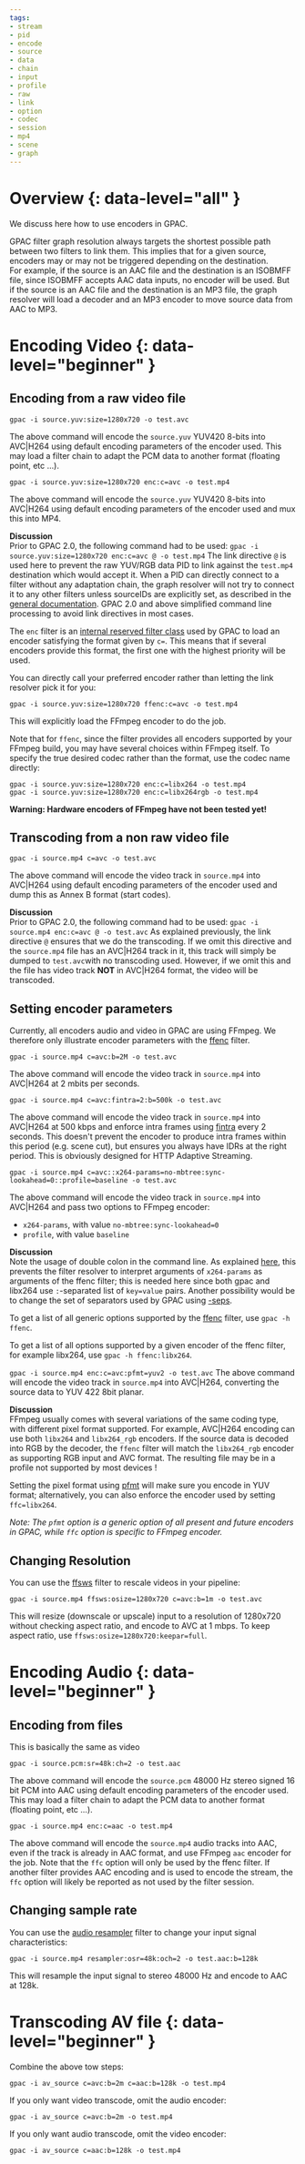 ```yaml
---
tags:
- stream
- pid
- encode
- source
- data
- chain
- input
- profile
- raw
- link
- option
- codec
- session
- mp4
- scene
- graph
---
```


# Overview {: data-level="all" }

We discuss here how to use encoders in GPAC.  

GPAC filter graph resolution always targets the shortest possible path between two filters to link them. This implies that for a given source, encoders may or may not be triggered depending on the destination.  
For example, if the source is an AAC file and the destination is an ISOBMFF file, since ISOBMFF accepts AAC data inputs, no encoder will be used. But if the source is an AAC file and the destination is an MP3 file, the graph resolver will load a decoder and an MP3 encoder to move source data from AAC to MP3.


# Encoding Video {: data-level="beginner" }

## Encoding from a raw video file

```gpac -i source.yuv:size=1280x720 -o test.avc```

The above command will encode the `source.yuv`  YUV420 8-bits into AVC|H264 using default encoding parameters of the encoder used. This may load a filter chain to adapt the PCM data to another format (floating point, etc ...).

```gpac -i source.yuv:size=1280x720 enc:c=avc -o test.mp4```

The above command will encode the `source.yuv`  YUV420 8-bits into AVC|H264 using default encoding parameters of the encoder used and mux this into MP4. 


__Discussion__  
Prior to GPAC 2.0, the following command had to be used:
```gpac -i source.yuv:size=1280x720 enc:c=avc @ -o test.mp4```
The link directive `@` is used here to prevent the raw YUV/RGB data PID to link against the `test.mp4` destination which would accept it. When a PID can directly connect to a filter without any adaptation chain, the graph resolver will not try to connect it to any other filters unless sourceIDs are explicitly set, as described in the [general documentation](filters_general#filter-linking-link). GPAC 2.0  and above simplified command line processing to avoid link directives in most cases.

The `enc` filter is an [internal reserved filter class](filters_general#specifying-encoders-and-decoders) used by GPAC to load an encoder satisfying the format given by `c=`. This means that if several encoders provide this format, the first one with the highest priority will be used.

You can directly call your preferred encoder rather than letting the link resolver pick it for you:

```gpac -i source.yuv:size=1280x720 ffenc:c=avc -o test.mp4```

This will explicitly load the FFmpeg encoder to do the job.

Note that for `ffenc`, since the filter provides all encoders supported by your FFmpeg build, you may have several choices within FFmpeg itself. To specify the true desired codec rather than the format, use the codec name directly:

```
gpac -i source.yuv:size=1280x720 enc:c=libx264 -o test.mp4
gpac -i source.yuv:size=1280x720 enc:c=libx264rgb -o test.mp4
```
__Warning: Hardware encoders of FFmpeg have not been tested yet!__
 
## Transcoding from a non raw video file

```gpac -i source.mp4 c=avc -o test.avc```

The above command will encode the video track in  `source.mp4`  into AVC|H264 using default encoding parameters of the encoder used and dump this as Annex B format (start codes).  

__Discussion__  
Prior to GPAC 2.0, the following command had to be used:
```gpac -i source.mp4 enc:c=avc @ -o test.avc```
As explained previously, the link directive `@` ensures that we do the transcoding. If we omit this directive and the `source.mp4` file has an AVC|H264 track in it, this track will simply be dumped to `test.avc`with no transcoding used. However, if we omit this and the file has video track __NOT__ in AVC|H264 format, the video will be transcoded.

## Setting encoder parameters

Currently, all encoders audio and video in GPAC are using FFmpeg. We therefore only illustrate encoder parameters with the [ffenc](ffenc) filter.

```gpac -i source.mp4 c=avc:b=2M -o test.avc```

The above command will encode the video track in  `source.mp4`  into AVC|H264 at 2 mbits per seconds.

```gpac -i source.mp4 c=avc:fintra=2:b=500k -o test.avc```

The above command will encode the video track in  `source.mp4`  into AVC|H264 at 500 kbps and enforce intra frames using [fintra](ffenc) every 2 seconds. This doesn't prevent the encoder to produce intra frames within this period (e.g. scene cut), but ensures you always have IDRs at the right period. This is obviously designed for HTTP Adaptive Streaming.


```gpac -i source.mp4 c=avc::x264-params=no-mbtree:sync-lookahead=0::profile=baseline -o test.avc```

The above command will encode the video track in  `source.mp4`  into AVC|H264 and pass two options to FFmpeg encoder:

-  `x264-params`, with value `no-mbtree:sync-lookahead=0`
-  `profile`, with value `baseline`

__Discussion__  
Note the usage of double colon in the command line. As explained [here](filters_general#specifying-encoders-and-decoders), this prevents the filter resolver to interpret arguments of `x264-params` as arguments of the ffenc filter; this is needed here since both gpac and libx264 use `:`-separated list of `key=value` pairs. Another possibility would be to change the set of separators used by GPAC using [-seps](gpac_general#seps). 

To get a list of all generic options supported by the [ffenc](ffenc) filter, use `gpac -h ffenc`.  

To get a list of all options supported by a given encoder of the ffenc filter, for example libx264, use `gpac -h ffenc:libx264`.

```gpac -i source.mp4 enc:c=avc:pfmt=yuv2 -o test.avc```
The above command will encode the video track in  `source.mp4`  into AVC|H264, converting the source data to YUV 422 8bit planar.

__Discussion__  
FFmpeg usually comes with several variations of the same coding type, with different pixel format supported. For example, AVC|H264 encoding can use both `libx264` and `libx264_rgb` encoders. If the source data is decoded into RGB by the decoder, the `ffenc` filter will match the `libx264_rgb` encoder as supporting RGB input and AVC format. The resulting file may be in a profile not supported by most devices !  

Setting the pixel format using [pfmt](ffenc) will make sure you encode in YUV format; alternatively, you can also enforce the encoder used by setting `ffc=libx264`. 

_Note: The `pfmt` option is a generic option of all present and future encoders in GPAC, while `ffc` option is specific to FFmpeg encoder._
   

## Changing Resolution

You can use the [ffsws](ffsws) filter to rescale videos in your pipeline:
 

```gpac -i source.mp4 ffsws:osize=1280x720 c=avc:b=1m -o test.avc```

This will resize (downscale or upscale) input to a resolution of 1280x720 without checking aspect ratio, and encode to AVC at 1 mbps. To keep aspect ratio, use `ffsws:osize=1280x720:keepar=full`.


# Encoding Audio {: data-level="beginner" }
## Encoding from files

This is basically the same as video

```gpac -i source.pcm:sr=48k:ch=2 -o test.aac```

The above command will encode the `source.pcm` 48000 Hz stereo signed 16 bit PCM into AAC using default encoding parameters of the encoder used. This may load a filter chain to adapt the PCM data to another format (floating point, etc ...).
 
```gpac -i source.mp4 enc:c=aac -o test.mp4```

The above command will encode the `source.mp4` audio tracks into AAC, even if the track is already in AAC format, and use FFmpeg `aac` encoder for the job. Note that the `ffc` option will only be used by the ffenc filter. If another filter provides AAC encoding and is used to encode the stream, the `ffc` option will likely be reported as not used by the filter session. 

## Changing sample rate

You can use the [audio resampler](resample) filter to change your input signal characteristics:

```gpac -i source.mp4 resampler:osr=48k:och=2 -o test.aac:b=128k```

This will resample the input signal to stereo 48000 Hz and encode to AAC at 128k.

# Transcoding AV file {: data-level="beginner" }

Combine the above tow steps:

```gpac -i av_source c=avc:b=2m c=aac:b=128k -o test.mp4```


If you only want video transcode, omit the audio encoder:

```gpac -i av_source c=avc:b=2m -o test.mp4```

If you only want audio transcode, omit the video encoder:

```gpac -i av_source c=aac:b=128k -o test.mp4```
